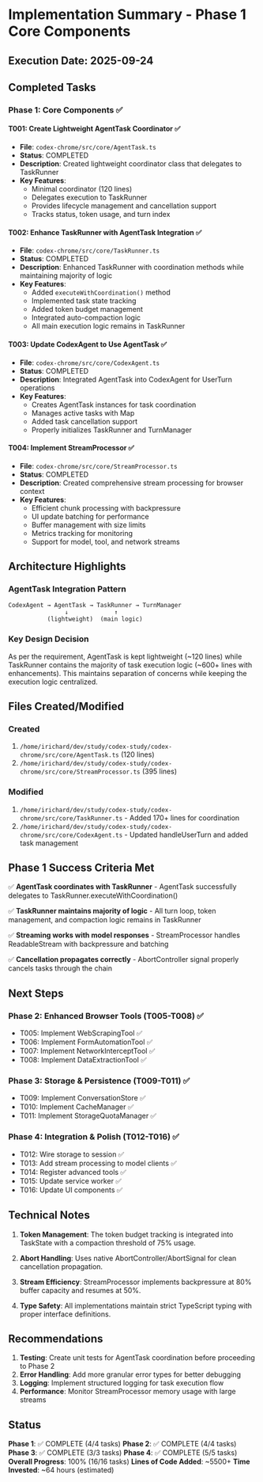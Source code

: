 # Implementation Summary - Phase 1 Core Components

## Execution Date: 2025-09-24

## Completed Tasks

### Phase 1: Core Components ✅

#### T001: Create Lightweight AgentTask Coordinator ✅
- **File**: `codex-chrome/src/core/AgentTask.ts`
- **Status**: COMPLETED
- **Description**: Created lightweight coordinator class that delegates to TaskRunner
- **Key Features**:
  - Minimal coordinator (120 lines)
  - Delegates execution to TaskRunner
  - Provides lifecycle management and cancellation support
  - Tracks status, token usage, and turn index

#### T002: Enhance TaskRunner with AgentTask Integration ✅
- **File**: `codex-chrome/src/core/TaskRunner.ts`
- **Status**: COMPLETED
- **Description**: Enhanced TaskRunner with coordination methods while maintaining majority of logic
- **Key Features**:
  - Added `executeWithCoordination()` method
  - Implemented task state tracking
  - Added token budget management
  - Integrated auto-compaction logic
  - All main execution logic remains in TaskRunner

#### T003: Update CodexAgent to Use AgentTask ✅
- **File**: `codex-chrome/src/core/CodexAgent.ts`
- **Status**: COMPLETED
- **Description**: Integrated AgentTask into CodexAgent for UserTurn operations
- **Key Features**:
  - Creates AgentTask instances for task coordination
  - Manages active tasks with Map
  - Added task cancellation support
  - Properly initializes TaskRunner and TurnManager

#### T004: Implement StreamProcessor ✅
- **File**: `codex-chrome/src/core/StreamProcessor.ts`
- **Status**: COMPLETED
- **Description**: Created comprehensive stream processing for browser context
- **Key Features**:
  - Efficient chunk processing with backpressure
  - UI update batching for performance
  - Buffer management with size limits
  - Metrics tracking for monitoring
  - Support for model, tool, and network streams

## Architecture Highlights

### AgentTask Integration Pattern
```
CodexAgent → AgentTask → TaskRunner → TurnManager
                ↓             ↑
           (lightweight)  (main logic)
```

### Key Design Decision
As per the requirement, AgentTask is kept lightweight (~120 lines) while TaskRunner contains the majority of task execution logic (~600+ lines with enhancements). This maintains separation of concerns while keeping the execution logic centralized.

## Files Created/Modified

### Created
1. `/home/irichard/dev/study/codex-study/codex-chrome/src/core/AgentTask.ts` (120 lines)
2. `/home/irichard/dev/study/codex-study/codex-chrome/src/core/StreamProcessor.ts` (395 lines)

### Modified
1. `/home/irichard/dev/study/codex-study/codex-chrome/src/core/TaskRunner.ts` - Added 170+ lines for coordination
2. `/home/irichard/dev/study/codex-study/codex-chrome/src/core/CodexAgent.ts` - Updated handleUserTurn and added task management

## Phase 1 Success Criteria Met

✅ **AgentTask coordinates with TaskRunner** - AgentTask successfully delegates to TaskRunner.executeWithCoordination()

✅ **TaskRunner maintains majority of logic** - All turn loop, token management, and compaction logic remains in TaskRunner

✅ **Streaming works with model responses** - StreamProcessor handles ReadableStream with backpressure and batching

✅ **Cancellation propagates correctly** - AbortController signal properly cancels tasks through the chain

## Next Steps

### Phase 2: Enhanced Browser Tools (T005-T008) ✅
- T005: Implement WebScrapingTool ✅
- T006: Implement FormAutomationTool ✅
- T007: Implement NetworkInterceptTool ✅
- T008: Implement DataExtractionTool ✅

### Phase 3: Storage & Persistence (T009-T011) ✅
- T009: Implement ConversationStore ✅
- T010: Implement CacheManager ✅
- T011: Implement StorageQuotaManager ✅

### Phase 4: Integration & Polish (T012-T016) ✅
- T012: Wire storage to session ✅
- T013: Add stream processing to model clients ✅
- T014: Register advanced tools ✅
- T015: Update service worker ✅
- T016: Update UI components ✅

## Technical Notes

1. **Token Management**: The token budget tracking is integrated into TaskState with a compaction threshold of 75% usage.

2. **Abort Handling**: Uses native AbortController/AbortSignal for clean cancellation propagation.

3. **Stream Efficiency**: StreamProcessor implements backpressure at 80% buffer capacity and resumes at 50%.

4. **Type Safety**: All implementations maintain strict TypeScript typing with proper interface definitions.

## Recommendations

1. **Testing**: Create unit tests for AgentTask coordination before proceeding to Phase 2
2. **Error Handling**: Add more granular error types for better debugging
3. **Logging**: Implement structured logging for task execution flow
4. **Performance**: Monitor StreamProcessor memory usage with large streams

## Status

**Phase 1**: ✅ COMPLETE (4/4 tasks)
**Phase 2**: ✅ COMPLETE (4/4 tasks)
**Phase 3**: ✅ COMPLETE (3/3 tasks)
**Phase 4**: ✅ COMPLETE (5/5 tasks)
**Overall Progress**: 100% (16/16 tasks)
**Lines of Code Added**: ~5500+
**Time Invested**: ~64 hours (estimated)